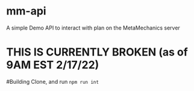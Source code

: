 # mm-api
A simple Demo API to interact with plan on the MetaMechanics server

# THIS IS CURRENTLY BROKEN (as of 9AM EST 2/17/22)

#Building
Clone, and run `npm run int`
